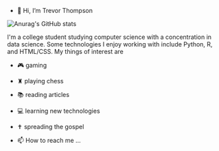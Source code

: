 - 👋 Hi, I’m Trevor Thompson

![Anurag's GitHub stats](https://github-readme-stats.vercel.app/api?username=thompsontr18&show_icons=true&bg_color=00000000&hide_border=true)


I'm a college student studying computer science with a concentration in data science. Some technologies I enjoy working with include Python, R, and HTML/CSS. 
My things of interest are 
- 🎮 gaming
- ♜ playing chess
- 📚 reading articles
- 💻 learning new technologies
- ✝️ spreading the gospel

- 📫 How to reach me ...

<!---
thompsontr18/thompsontr18 is a ✨ special ✨ repository because its `README.md` (this file) appears on your GitHub profile.
You can click the Preview link to take a look at your changes.
--->
